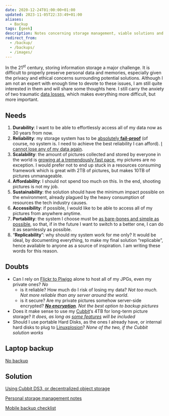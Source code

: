 ```yaml
---
date: 2020-12-24T01:00:00+01:00
updated: 2023-11-05T22:33:49+01:00
aliases:
  - Backup
tags: [geek]
description: Notes concerning storage management, viable solutions and systems testing
redirect_from:
  - /backup/
  - /backups/
  - /images/
---
```

In the 21<sup>st</sup> century, storing information storage a major challenge. It is difficult to properly preserve personal data and memories, especially given the privacy and ethical concerns surrounding potential solutions. Although I am not an expert with enough time to devote to these issues, I am still quite interested in them and will share some thoughts here. I still carry the anxiety of two traumatic [data losses](Data%20loss.md), which makes everything more difficult, but more important.

## Needs

1. **Durability**: I want to be able to effortlessly access all of my data now as 30 years from now.
2. **Reliability**: my storage system has to be <u>absolutely **fail-proof**</u> (of course, no system is. I need to achieve the best reliability I can afford). [I cannot lose any of my data again](Data%20loss.md).
3. **Scalability**: the amount of pictures collected and stored by everyone in the world is [growing at a tremendously fast pace](https://piwigo.com/blog/2020/12/04/flickr-google-photos-the-end-of-free-photo-hosting/ 'Flickr, Google Photos… The end of free photo hosting?'), my pictures are no exception. I would prefer not to end up stuck in a resources consuming framework which is great with 2TB of pictures, but makes 10TB of pictures unmanageable.
4. **Affordability**: I should not spend too much on this. In the end, shooting pictures is not my job.
5. **Sustainability**: the solution should have the minimum impact possible on the environment, already plagued by the heavy consumption of resources the tech industry causes.
6. **Accessibility**: if possible, I would like to be able to access all of my pictures from anywhere anytime.
7. **Portability**: the system I choose must be <u>as bare-bones and simple as possible</u>, so that, if in the future I want to switch to a better one, I can do it as seamlessly as possible.
8. “**Replicability**”: why should my system work for me only? It would be ideal, by documenting everything, to make my final solution “replicable”, hence available to anyone as a source of inspiration. I am writing these words for this reason.

## Doubts

- Can I rely on [Flickr to Piwigo](Flickr%20to%20Piwigo.md) alone to host all of my JPGs, even my private ones? *No*
	- is it reliable? How much do I risk of losing my data? *Not too much. Not more reliable than any server around the world*.
	- is it secure? Are my private pictures somehow server-side encrypted? *[**No encryption**](https://piwigo.org/forum/viewtopic.php?id=31166 'How much can I trust Piwigo with my private pictures?'). Not the best option to backup pictures*
- Does it make sense to use my [Cubbit](Cubbit.md)‘s 4TB for long-term picture storage? *It does, as long as [some features](Cubbit.md#Feature%20requests) will be included*
- Should I use portable Hard Disks, as the ones I already have, or internal hard disks to plug to [Linuxplosion](Linuxplosion.md)? *None of the two, if the Cubbit solution works*

## Laptop backup

[No backup](No%20backup.md)

## Solution

[Using Cubbit DS3, or decentralized object storage](Using%20Cubbit%20DS3,%20or%20decentralized%20object%20storage.md)

[Personal storage management notes](Personal%20storage%20management%20notes.md)

[Mobile backup checklist](Mobile%20backup%20checklist.md)
